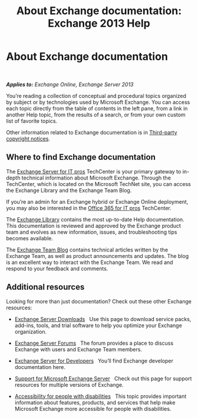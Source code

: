 ﻿---
title: 'About Exchange documentation: Exchange 2013 Help'
TOCTitle: About Exchange documentation
ms:assetid: cbc07e0d-2884-4e5d-8065-39b7f6299b9b
ms:mtpsurl: https://technet.microsoft.com/en-us/library/Dd351146(v=EXCHG.150)
ms:contentKeyID: 48385553
ms.date: 12/10/2017
mtps_version: v=EXCHG.150
---

# About Exchange documentation

 

_**Applies to:** Exchange Online, Exchange Server 2013_


You’re reading a collection of conceptual and procedural topics organized by subject or by technologies used by Microsoft Exchange. You can access each topic directly from the table of contents in the left pane, from a link in another Help topic, from the results of a search, or from your own custom list of favorite topics.

Other information related to Exchange documentation is in [Third-party copyright notices](third-party-copyright-notices-exchange-2013-help.md).

## Where to find Exchange documentation

The [Exchange Server for IT pros](https://go.microsoft.com/fwlink/p/?linkid=34165) TechCenter is your primary gateway to in-depth technical information about Microsoft Exchange. Through the TechCenter, which is located on the Microsoft TechNet site, you can access the Exchange Library and the Exchange Team Blog.

If you’re an admin for an Exchange hybrid or Exchange Online deployment, you may also be interested in the [Office 365 for IT pros](https://go.microsoft.com/fwlink/p/?linkid=282341) TechCenter.

The [Exchange Library](https://go.microsoft.com/fwlink/p/?linkid=82055) contains the most up-to-date Help documentation. This documentation is reviewed and approved by the Exchange product team and evolves as new information, issues, and troubleshooting tips becomes available.

The [Exchange Team Blog](https://go.microsoft.com/fwlink/p/?linkid=178595) contains technical articles written by the Exchange Team, as well as product announcements and updates. The blog is an excellent way to interact with the Exchange Team. We read and respond to your feedback and comments.

## Additional resources

Looking for more than just documentation? Check out these other Exchange resources:

  - [Exchange Server Downloads](https://go.microsoft.com/fwlink/p/?linkid=179447)   Use this page to download service packs, add-ins, tools, and trial software to help you optimize your Exchange organization.

  - [Exchange Server Forums](https://go.microsoft.com/fwlink/p/?linkid=60612)   The forum provides a place to discuss Exchange with users and Exchange Team members.

  - [Exchange Server for Developers](https://go.microsoft.com/fwlink/p/?linkid=24705)   You’ll find Exchange developer documentation here.

  - [Support for Microsoft Exchange Server](https://go.microsoft.com/fwlink/p/?linkid=283967)   Check out this page for support resources for multiple versions of Exchange.

  - [Accessibility for people with disabilities](accessibility-for-people-with-disabilities-exchange-2013-help.md)   This topic provides important information about features, products, and services that help make Microsoft Exchange more accessible for people with disabilities.

